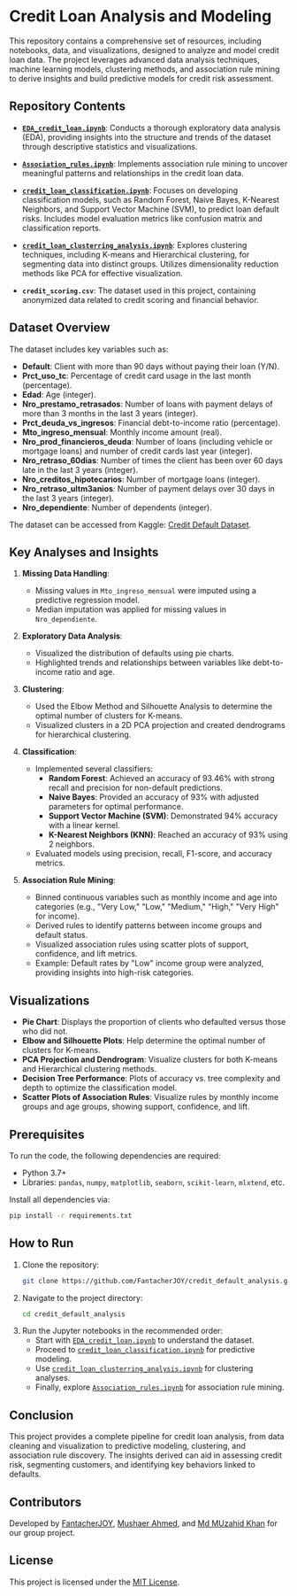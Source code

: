# Credit Loan Analysis and Modeling

This repository contains a comprehensive set of resources, including notebooks, data, and visualizations, designed to analyze and model credit loan data. The project leverages advanced data analysis techniques, machine learning models, clustering methods, and association rule mining to derive insights and build predictive models for credit risk assessment.

## Repository Contents

- **[`EDA_credit_loan.ipynb`](https://github.com/FantacherJOY/credit_default_analysis/blob/main/EDA_credit_loan.ipynb)**: Conducts a thorough exploratory data analysis (EDA), providing insights into the structure and trends of the dataset through descriptive statistics and visualizations.

- **[`Association_rules.ipynb`](https://github.com/FantacherJOY/credit_default_analysis/blob/main/Association_rules.ipynb)**: Implements association rule mining to uncover meaningful patterns and relationships in the credit loan data.

- **[`credit_loan_classification.ipynb`](https://github.com/FantacherJOY/credit_default_analysis/blob/main/credit_loan_classification.ipynb)**: Focuses on developing classification models, such as Random Forest, Naive Bayes, K-Nearest Neighbors, and Support Vector Machine (SVM), to predict loan default risks. Includes model evaluation metrics like confusion matrix and classification reports.

- **[`credit_loan_clusterring_analysis.ipynb`](https://github.com/FantacherJOY/credit_default_analysis/blob/main/credit_loan_clusterring_analysis.ipynb)**: Explores clustering techniques, including K-means and Hierarchical clustering, for segmenting data into distinct groups. Utilizes dimensionality reduction methods like PCA for effective visualization.

- **`credit_scoring.csv`**: The dataset used in this project, containing anonymized data related to credit scoring and financial behavior.

## Dataset Overview

The dataset includes key variables such as:

- **Default**: Client with more than 90 days without paying their loan (Y/N).
- **Prct_uso_tc**: Percentage of credit card usage in the last month (percentage).
- **Edad**: Age (integer).
- **Nro_prestamo_retrasados**: Number of loans with payment delays of more than 3 months in the last 3 years (integer).
- **Prct_deuda_vs_ingresos**: Financial debt-to-income ratio (percentage).
- **Mto_ingreso_mensual**: Monthly income amount (real).
- **Nro_prod_financieros_deuda**: Number of loans (including vehicle or mortgage loans) and number of credit cards last year (integer).
- **Nro_retraso_60dias**: Number of times the client has been over 60 days late in the last 3 years (integer).
- **Nro_creditos_hipotecarios**: Number of mortgage loans (integer).
- **Nro_retraso_ultm3anios**: Number of payment delays over 30 days in the last 3 years (integer).
- **Nro_dependiente**: Number of dependents (integer).

The dataset can be accessed from Kaggle: [Credit Default Dataset](https://www.kaggle.com/datasets/hugoferquiroz/credit-default-only-numbers).

## Key Analyses and Insights

1. **Missing Data Handling**:
   - Missing values in `Mto_ingreso_mensual` were imputed using a predictive regression model.
   - Median imputation was applied for missing values in `Nro_dependiente`.

2. **Exploratory Data Analysis**:
   - Visualized the distribution of defaults using pie charts.
   - Highlighted trends and relationships between variables like debt-to-income ratio and age.

3. **Clustering**:
   - Used the Elbow Method and Silhouette Analysis to determine the optimal number of clusters for K-means.
   - Visualized clusters in a 2D PCA projection and created dendrograms for hierarchical clustering.

4. **Classification**:
   - Implemented several classifiers:
     - **Random Forest**: Achieved an accuracy of 93.46% with strong recall and precision for non-default predictions.
     - **Naive Bayes**: Provided an accuracy of 93% with adjusted parameters for optimal performance.
     - **Support Vector Machine (SVM)**: Demonstrated 94% accuracy with a linear kernel.
     - **K-Nearest Neighbors (KNN)**: Reached an accuracy of 93% using 2 neighbors.
   - Evaluated models using precision, recall, F1-score, and accuracy metrics.

5. **Association Rule Mining**:
   - Binned continuous variables such as monthly income and age into categories (e.g., "Very Low," "Low," "Medium," "High," "Very High" for income).
   - Derived rules to identify patterns between income groups and default status.
   - Visualized association rules using scatter plots of support, confidence, and lift metrics.
   - Example: Default rates by "Low" income group were analyzed, providing insights into high-risk categories.

## Visualizations

- **Pie Chart**: Displays the proportion of clients who defaulted versus those who did not.
- **Elbow and Silhouette Plots**: Help determine the optimal number of clusters for K-means.
- **PCA Projection and Dendrogram**: Visualize clusters for both K-means and Hierarchical clustering methods.
- **Decision Tree Performance**: Plots of accuracy vs. tree complexity and depth to optimize the classification model.
- **Scatter Plots of Association Rules**: Visualize rules by monthly income groups and age groups, showing support, confidence, and lift.

## Prerequisites

To run the code, the following dependencies are required:
- Python 3.7+
- Libraries: `pandas`, `numpy`, `matplotlib`, `seaborn`, `scikit-learn`, `mlxtend`, etc.

Install all dependencies via:
```bash
pip install -r requirements.txt
```

## How to Run

1. Clone the repository:
   ```bash
   git clone https://github.com/FantacherJOY/credit_default_analysis.git
   ```
2. Navigate to the project directory:
   ```bash
   cd credit_default_analysis
   ```
3. Run the Jupyter notebooks in the recommended order:
   - Start with [`EDA_credit_loan.ipynb`](https://github.com/FantacherJOY/credit_default_analysis/blob/main/EDA_credit_loan.ipynb) to understand the dataset.
   - Proceed to [`credit_loan_classification.ipynb`](https://github.com/FantacherJOY/credit_default_analysis/blob/main/credit_loan_classification.ipynb) for predictive modeling.
   - Use [`credit_loan_clusterring_analysis.ipynb`](https://github.com/FantacherJOY/credit_default_analysis/blob/main/credit_loan_clusterring_analysis.ipynb) for clustering analyses.
   - Finally, explore [`Association_rules.ipynb`](https://github.com/FantacherJOY/credit_default_analysis/blob/main/Association_rules.ipynb) for association rule mining.

## Conclusion

This project provides a complete pipeline for credit loan analysis, from data cleaning and visualization to predictive modeling, clustering, and association rule discovery. The insights derived can aid in assessing credit risk, segmenting customers, and identifying key behaviors linked to defaults.

## Contributors

Developed by [FantacherJOY](https://github.com/FantacherJOY), [Mushaer Ahmed](https://github.com/mushaerahmed), and [Md MUzahid Khan](https://github.com/Khan10061646) for our group project.

## License

This project is licensed under the [MIT License](LICENSE).
